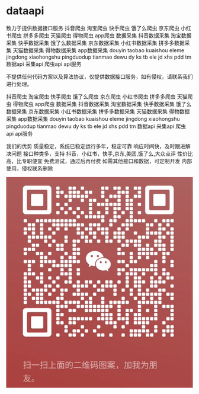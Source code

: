 # dataapi
致力于提供数据接口服务 抖音爬虫 淘宝爬虫 快手爬虫 饿了么爬虫 京东爬虫
小红书爬虫 拼多多爬虫 天猫爬虫 得物爬虫 app爬虫 数据采集 抖音数据采集 淘宝数据采集 快手数据采集 
饿了么数据采集 京东数据采集 小红书数据采集 拼多多数据采集 天猫数据采集 得物数据采集 app数据采集
douyin taobao kuaishou eleme jingdong xiaohongshu pingduodup tianmao dewu dy ks tb ele jd 
xhs pdd tm 数据api 采集api 爬虫api api服务


不提供任何代码方案以及算法协议，仅提供数据接口服务，如有侵权，请联系我们进行处理。

抖音爬虫 淘宝爬虫 快手爬虫 饿了么爬虫 京东爬虫 小红书爬虫 拼多多爬虫 天猫爬虫 
得物爬虫 app爬虫 数据采集 抖音数据采集 淘宝数据采集 快手数据采集 饿了么数据采集
京东数据采集 小红书数据采集 拼多多数据采集 天猫数据采集 得物数据采集 app数据采集 
douyin taobao kuaishou eleme jingdong xiaohongshu pingduodup 
tianmao dewu dy ks tb ele jd xhs pdd tm 数据api 采集api
爬虫api api服务


我们的优势
质量稳定，系统已稳定运行多年，稳定可靠
响应时间快，及时跟进解决问题
接口种类多，支持 抖音，小红书，快手,京东,美团,饿了么,大众点评
性价比高，比专职便宜
免费测试，通过后再付费
如需其他接口和数据，可定制开发
内部使用，侵权联系删除

![alt 属性文本](WechatIMG4.jpeg)
